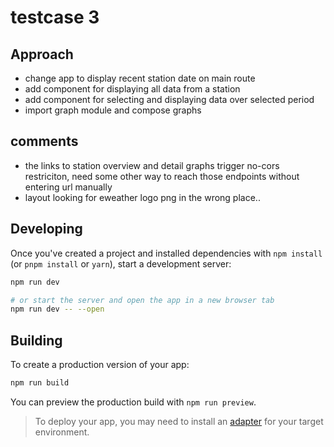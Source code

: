# testcase 3

## Approach

- change app to display recent station date on main route
- add component for displaying all data from a station
- add component for selecting and displaying data over selected period
- import graph module and compose graphs

## comments

- the links to station overview and detail graphs trigger no-cors restriciton, need some other way to reach those endpoints without entering url manually
- layout looking for eweather logo png in the wrong place..

## Developing

Once you've created a project and installed dependencies with `npm install` (or `pnpm install` or `yarn`), start a development server:

```bash
npm run dev

# or start the server and open the app in a new browser tab
npm run dev -- --open
```

## Building

To create a production version of your app:

```bash
npm run build
```

You can preview the production build with `npm run preview`.

> To deploy your app, you may need to install an [adapter](https://kit.svelte.dev/docs/adapters) for your target environment.